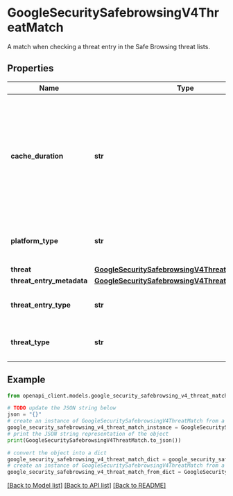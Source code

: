 # GoogleSecuritySafebrowsingV4ThreatMatch

A match when checking a threat entry in the Safe Browsing threat lists.

## Properties

Name | Type | Description | Notes
------------ | ------------- | ------------- | -------------
**cache_duration** | **str** | The cache lifetime for the returned match. Clients must not cache this response for more than this duration to avoid false positives. | [optional] 
**platform_type** | **str** | The platform type matching this threat. | [optional] 
**threat** | [**GoogleSecuritySafebrowsingV4ThreatEntry**](GoogleSecuritySafebrowsingV4ThreatEntry.md) |  | [optional] 
**threat_entry_metadata** | [**GoogleSecuritySafebrowsingV4ThreatEntryMetadata**](GoogleSecuritySafebrowsingV4ThreatEntryMetadata.md) |  | [optional] 
**threat_entry_type** | **str** | The threat entry type matching this threat. | [optional] 
**threat_type** | **str** | The threat type matching this threat. | [optional] 

## Example

```python
from openapi_client.models.google_security_safebrowsing_v4_threat_match import GoogleSecuritySafebrowsingV4ThreatMatch

# TODO update the JSON string below
json = "{}"
# create an instance of GoogleSecuritySafebrowsingV4ThreatMatch from a JSON string
google_security_safebrowsing_v4_threat_match_instance = GoogleSecuritySafebrowsingV4ThreatMatch.from_json(json)
# print the JSON string representation of the object
print(GoogleSecuritySafebrowsingV4ThreatMatch.to_json())

# convert the object into a dict
google_security_safebrowsing_v4_threat_match_dict = google_security_safebrowsing_v4_threat_match_instance.to_dict()
# create an instance of GoogleSecuritySafebrowsingV4ThreatMatch from a dict
google_security_safebrowsing_v4_threat_match_from_dict = GoogleSecuritySafebrowsingV4ThreatMatch.from_dict(google_security_safebrowsing_v4_threat_match_dict)
```
[[Back to Model list]](../README.md#documentation-for-models) [[Back to API list]](../README.md#documentation-for-api-endpoints) [[Back to README]](../README.md)


